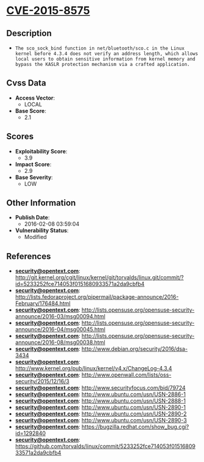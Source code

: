 
# [CVE-2015-8575](http://git.kernel.org/cgit/linux/kernel/git/torvalds/linux.git/commit/?id=5233252fce714053f0151680933571a2da9cbfb4)

## Description

- `The sco_sock_bind function in net/bluetooth/sco.c in the Linux kernel before 4.3.4 does not verify an address length, which allows local users to obtain sensitive information from kernel memory and bypass the KASLR protection mechanism via a crafted application.`

## Cvss Data

- **Access Vector**:
  - LOCAL
- **Base Score**:
  - 2.1

## Scores

- **Exploitability Score**:
  - 3.9
- **Impact Score**:
  - 2.9
- **Base Severity**:
  - LOW

## Other Information

- **Publish Date**:
  - 2016-02-08 03:59:04
- **Vulnerability Status**:
  - Modified

## References

- **security@opentext.com**: http://git.kernel.org/cgit/linux/kernel/git/torvalds/linux.git/commit/?id=5233252fce714053f0151680933571a2da9cbfb4
- **security@opentext.com**: http://lists.fedoraproject.org/pipermail/package-announce/2016-February/176484.html
- **security@opentext.com**: http://lists.opensuse.org/opensuse-security-announce/2016-03/msg00094.html
- **security@opentext.com**: http://lists.opensuse.org/opensuse-security-announce/2016-04/msg00045.html
- **security@opentext.com**: http://lists.opensuse.org/opensuse-security-announce/2016-08/msg00038.html
- **security@opentext.com**: http://www.debian.org/security/2016/dsa-3434
- **security@opentext.com**: http://www.kernel.org/pub/linux/kernel/v4.x/ChangeLog-4.3.4
- **security@opentext.com**: http://www.openwall.com/lists/oss-security/2015/12/16/3
- **security@opentext.com**: http://www.securityfocus.com/bid/79724
- **security@opentext.com**: http://www.ubuntu.com/usn/USN-2886-1
- **security@opentext.com**: http://www.ubuntu.com/usn/USN-2888-1
- **security@opentext.com**: http://www.ubuntu.com/usn/USN-2890-1
- **security@opentext.com**: http://www.ubuntu.com/usn/USN-2890-2
- **security@opentext.com**: http://www.ubuntu.com/usn/USN-2890-3
- **security@opentext.com**: https://bugzilla.redhat.com/show_bug.cgi?id=1292840
- **security@opentext.com**: https://github.com/torvalds/linux/commit/5233252fce714053f0151680933571a2da9cbfb4

